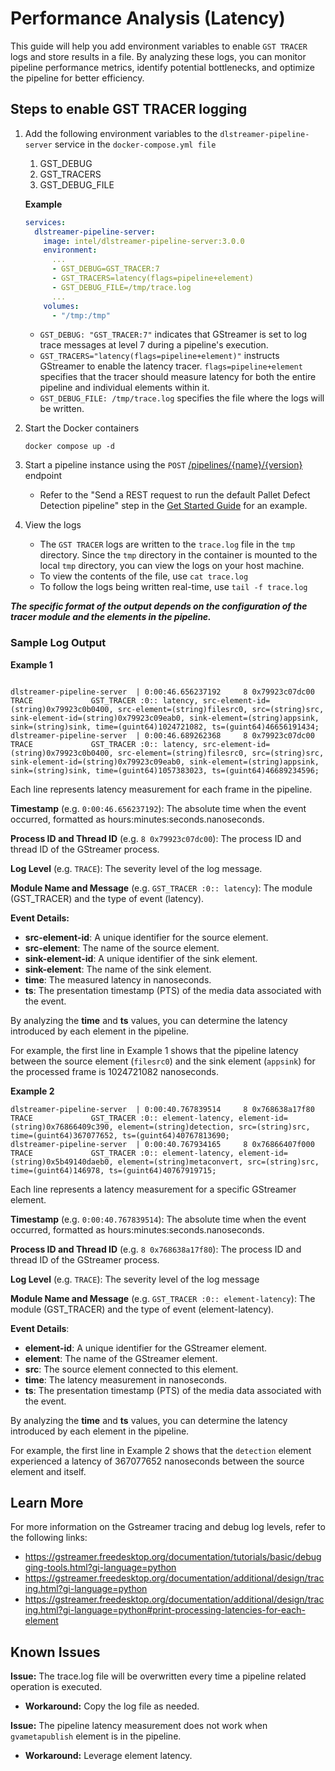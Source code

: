 # Performance Analysis (Latency)

This guide will help you add environment variables to enable `GST TRACER` logs and store results in a file. By analyzing these logs, you can monitor pipeline performance metrics, identify potential bottlenecks, and optimize the pipeline for better efficiency.

## Steps to enable GST TRACER logging
1. Add the following environment variables to the `dlstreamer-pipeline-server` service in the `docker-compose.yml file`
    1. GST_DEBUG
    2. GST_TRACERS
    3. GST_DEBUG_FILE

    **Example**
    ```yaml
    services:
      dlstreamer-pipeline-server:
        image: intel/dlstreamer-pipeline-server:3.0.0
        environment:
          ...
          - GST_DEBUG=GST_TRACER:7
          - GST_TRACERS=latency(flags=pipeline+element)
          - GST_DEBUG_FILE=/tmp/trace.log
          ...
        volumes:
          - "/tmp:/tmp"
    ```
   - `GST_DEBUG: "GST_TRACER:7"` indicates that GStreamer is set to log trace messages at level 7 during a pipeline's execution.
   - `GST_TRACERS="latency(flags=pipeline+element)"` instructs GStreamer to enable the latency tracer. `flags=pipeline+element` specifies that the tracer should measure latency for both the entire pipeline and individual elements within it.
   - `GST_DEBUG_FILE: /tmp/trace.log` specifies the file where the logs will be written.

2. Start the Docker containers
    ```shell
    docker compose up -d
    ```

3. Start a pipeline instance using the `POST` [/pipelines/{name}/{version}](../../rest_api/restapi_reference_guide.md#post-pipelinesnameversion) endpoint
    *  Refer to the "Send a REST request to run the default Pallet Defect Detection pipeline" step in the [Get Started Guide](../../../../get-started.md#run-default-sample) for an example.

4. View the logs
   * The `GST TRACER` logs are written to the `trace.log` file in the `tmp` directory. Since the `tmp` directory in the container is mounted to the local `tmp` directory, you can view the logs on your host machine.
   * To view the contents of the file, use `cat trace.log`
   * To follow the logs being written real-time, use `tail -f trace.log`


***The specific format of the output depends on the configuration of the tracer module and the elements in the pipeline.***


### Sample Log Output

**Example 1**
```shell

dlstreamer-pipeline-server  | 0:00:46.656237192     8 0x79923c07dc00 TRACE             GST_TRACER :0:: latency, src-element-id=(string)0x79923c0b0400, src-element=(string)filesrc0, src=(string)src, sink-element-id=(string)0x79923c09eab0, sink-element=(string)appsink, sink=(string)sink, time=(guint64)1024721082, ts=(guint64)46656191434;
dlstreamer-pipeline-server  | 0:00:46.689262368     8 0x79923c07dc00 TRACE             GST_TRACER :0:: latency, src-element-id=(string)0x79923c0b0400, src-element=(string)filesrc0, src=(string)src, sink-element-id=(string)0x79923c09eab0, sink-element=(string)appsink, sink=(string)sink, time=(guint64)1057383023, ts=(guint64)46689234596;
```
Each line represents latency measurement for each frame in the pipeline.

**Timestamp** (e.g. `0:00:46.656237192`): The absolute time when the event occurred, formatted as hours:minutes:seconds.nanoseconds.

**Process ID and Thread ID** (e.g. `8 0x79923c07dc00`): The process ID and thread ID of the GStreamer process.

**Log Level** (e.g. `TRACE`): The severity level of the log message.

**Module Name and Message** (e.g. `GST_TRACER :0:: latency`): The module (GST_TRACER) and the type of event (latency).

**Event Details:**
* **src-element-id**: A unique identifier for the source element.
* **src-element**: The name of the source element.
* **sink-element-id**: A unique identifier of the sink element.
* **sink-element**: The name of the sink element.
* **time**: The measured latency in nanoseconds.
* **ts**: The presentation timestamp (PTS) of the media data associated with the event.

By analyzing the **time** and **ts** values, you can determine the latency introduced by each element in the pipeline.

For example, the first line in Example 1 shows that the pipeline latency between the source element (`filesrc0`) and the sink element (`appsink`) for the processed frame is 1024721082 nanoseconds. 

**Example 2**
```shell
dlstreamer-pipeline-server  | 0:00:40.767839514     8 0x768638a17f80 TRACE             GST_TRACER :0:: element-latency, element-id=(string)0x76866409c390, element=(string)detection, src=(string)src, time=(guint64)367077652, ts=(guint64)40767813690;
dlstreamer-pipeline-server  | 0:00:40.767934165     8 0x76866407f000 TRACE             GST_TRACER :0:: element-latency, element-id=(string)0x5b49140daeb0, element=(string)metaconvert, src=(string)src, time=(guint64)146978, ts=(guint64)40767919715;
```
Each line represents a latency measurement for a specific GStreamer element.

**Timestamp** (e.g. `0:00:40.767839514`): The absolute time when the event occurred, formatted as hours:minutes:seconds.nanoseconds.

**Process ID and Thread ID** (e.g. `8 0x768638a17f80`): The process ID and thread ID of the GStreamer process.

**Log Level** (e.g. `TRACE`): The severity level of the log message

**Module Name and Message** (e.g. `GST_TRACER :0:: element-latency`): The module (GST_TRACER) and the type of event (element-latency).

**Event Details**:
* **element-id**: A unique identifier for the GStreamer element.
* **element**: The name of the GStreamer element.
* **src**: The source element connected to this element.
* **time**: The latency measurement in nanoseconds.
* **ts**: The presentation timestamp (PTS) of the media data associated with the event.

By analyzing the **time** and **ts** values, you can determine the latency introduced by each element in the pipeline.

For example, the first line in Example 2 shows that the `detection` element experienced a latency of 367077652 nanoseconds between the source element and itself.

## Learn More

For more information on the Gstreamer tracing and debug log levels, refer to the following links:
- <https://gstreamer.freedesktop.org/documentation/tutorials/basic/debugging-tools.html?gi-language=python>
- <https://gstreamer.freedesktop.org/documentation/additional/design/tracing.html?gi-language=python>
- <https://gstreamer.freedesktop.org/documentation/additional/design/tracing.html?gi-language=python#print-processing-latencies-for-each-element>

## Known Issues
**Issue:** The trace.log file will be overwritten every time a pipeline related operation is executed. 
* **Workaround:** Copy the log file as needed. 

**Issue:** The pipeline latency measurement does not work when `gvametapublish` element is in the pipeline. 
* **Workaround:** Leverage element latency.
